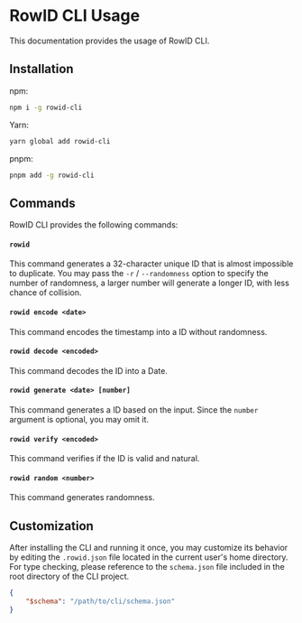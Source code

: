 # RowID CLI Usage

This documentation provides the usage of RowID CLI.

## Installation

npm:

```bash
npm i -g rowid-cli
```

Yarn:

```bash
yarn global add rowid-cli
```

pnpm:

```bash
pnpm add -g rowid-cli
```

## Commands

RowID CLI provides the following commands:

#### `rowid`

This command generates a 32-character unique ID that is almost impossible to duplicate. You may pass the `-r` / `--randomness` option to specify the number of randomness, a larger number will generate a longer ID, with less chance of collision.

#### `rowid encode <date>`

This command encodes the timestamp into a ID without randomness.

#### `rowid decode <encoded>`

This command decodes the ID into a Date.

#### `rowid generate <date> [number]`

This command generates a ID based on the input. Since the `number` argument is optional, you may omit it. 

#### `rowid verify <encoded>`

This command verifies if the ID is valid and natural.

#### `rowid random <number>`

This command generates randomness.

## Customization

After installing the CLI and running it once, you may customize its behavior by editing the `.rowid.json` file located in the current user's home directory. For type checking, please reference to the `schema.json` file included in the root directory of the CLI project.

```json
{
    "$schema": "/path/to/cli/schema.json"
}
```
